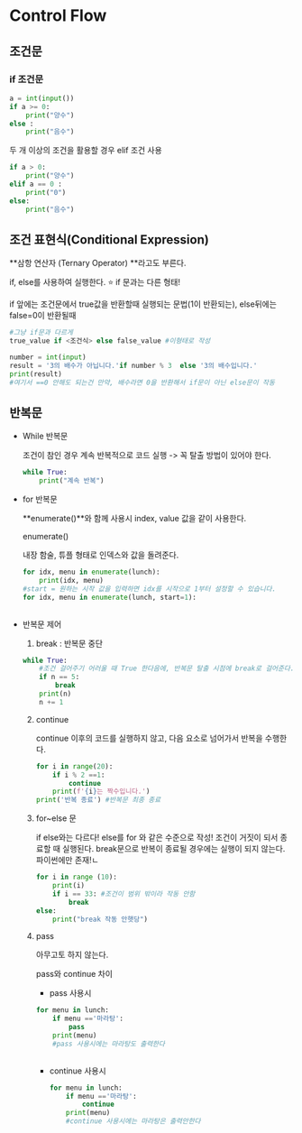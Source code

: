 # Control Flow

## 조건문

### if 조건문

```python
a = int(input())
if a >= 0:
    print("양수")
else :
    print("음수")
```

두 개 이상의 조건을 활용할 경우 elif 조건 사용

```python
if a > 0:
    print("양수")
elif a == 0 :
    print("0")
else:
    print("음수")
```

##  조건 표현식(Conditional Expression)

**삼항 연산자 (Ternary Operator) **라고도 부른다.

if, else를 사용하여 실행한다. :star: if 문과는 다른 형태!

if 앞에는 조건문에서 true값을 반환할때 실행되는 문법(1이 반환되는), else뒤에는 false=0이 반환될때

```python
#그냥 if문과 다르게
true_value if <조건식> else false_value #이형태로 작성

number = int(input)
result = '3의 배수가 아닙니다.'if number % 3  else '3의 배수입니다.'
print(result)
#여기서 ==0 안해도 되는건 만약, 배수라면 0을 반환해서 if문이 아닌 else문이 작동
```

## 



## 반복문

- While 반복문

  조건이 참인 경우 계속 반복적으로 코드 실행 -> 꼭 탈출 방법이 있어야 한다.

  ```python
  while True:
      print("계속 반복")
  ```

  

- for 반복문

  **enumerate()**와 함께 사용시 index, value 값을 같이 사용한다.

  enumerate()

  내장 함술, 튜플 형태로 인덱스와 값을 돌려준다.

  ```python
  for idx, menu in enumerate(lunch):
      print(idx, menu)
  #start = 원하는 시작 값을 입력하면 idx를 시작으로 1부터 설정할 수 있습니다.
  for idx, menu in enumerate(lunch, start=1):
      
  ```

- 반복문 제어

  1. break : 반복문 중단

  ```python
  while True: 
      #조건 걸어주기 어러울 때 True 한다음에, 반복문 탈출 시점에 break로 걸어준다.
      if n == 5:
          break
      print(n)
      n += 1
  ```

  2. continue 

     continue 이후의 코드를 실행하지 않고, 다음 요소로 넘어가서 반복을 수행한다.

     ```python
     for i in range(20):
         if i % 2 ==1:
             continue
         print(f'{i}는 짝수입니다.')
     print('반복 종료') #반복문 최종 종료
     ```

  3. for~else 문

     if else와는 다르다! else를 for 와 같은 수준으로 작성! 조건이 거짓이 되서 종료할 때 실행된다. break문으로 반복이 종료될 경우에는 실행이 되지 않는다. 파이썬에만 존재!ㄴ

     ```python
     for i in range (10):
         print(i)
         if i == 33: #조건이 범위 밖이라 작동 안함
             break
     else:
         print("break 작동 안햇당")
     ```

  4. pass

     아무고토 하지 않는다.

     pass와 continue 차이

     - pass 사용시

     ```python
     for menu in lunch:
         if menu =='마라탕':
             pass
         print(menu)
         #pass 사용시에는 마라탕도 출력한다
         
     ```

     - continue 사용시

       ```python
       for menu in lunch:
           if menu =='마라탕':
               continue
           print(menu)
           #continue 사용시에는 마라탕은 출력안한다
       ```

       



